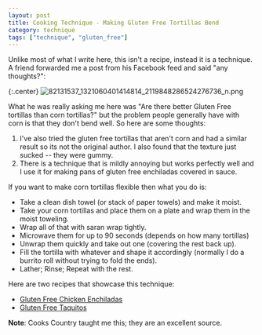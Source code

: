 ```yaml
---
layout: post
title: Cooking Technique - Making Gluten Free Tortillas Bend
category: technique
tags: ["technique", "gluten_free"]
---
```

Unlike most of what I write here, this isn't a recipe, instead it is a technique.  A friend forwarded me a post from his Facebook feed and said "any thoughts?":

{:.center}
![82131537_1321060401414814_2119848286524276736_n.png](https://fuzzyblog.io/blog/assets/82131537_1321060401414814_2119848286524276736_n.png)

What he was really asking me here was "Are there better Gluten Free tortillas than corn tortillas?" but the problem people generally have with corn is that they don't bend well.  So here are some thoughts:

1. I've also tried the gluten free tortillas that aren't corn and had a similar result so its not the original author.  I also found that the texture just sucked -- they were gummy.
2. There is a technique that is mildly annoying but works perfectly well and I use it for making pans of gluten free enchiladas covered in sauce.

If you want to make corn tortillas flexible then what you do is:

* Take a clean dish towel (or stack of paper towels) and make it moist.
* Take your corn tortillas and place them on a plate and wrap them in the moist toweling.
* Wrap all of that with saran wrap tightly.
* Microwave them for up to 90 seconds (depends on how many tortillas)
* Unwrap them quickly and take out one (covering the rest back up).  
* Fill the tortilla with whatever and shape it accordingly (normally I do a burrito roll without trying to fold the ends).
* Lather; Rinse; Repeat with the rest.

Here are two recipes that showcase this technique:

* [Gluten Free Chicken Enchiladas](https://fuzzyblog.io/recipes/dinner/2016/12/23/gluten-free-chicken-enchiladas.html)
* [Gluten Free Taquitos](https://fuzzyblog.io/recipes/desert/2013/09/28/bean-and-beef-taquitos-with-avocado-sauce.html)

**Note**: Cooks Country taught me this; they are an excellent source.